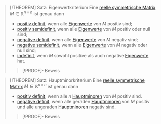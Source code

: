 >[!THEOREM] Satz: Eigenwertkriterium
>Eine [reelle symmetrische Matrix](Reelle%20symmetrische%20Matrix.md) $M\in\mathbb{R}^{n\times n}$ ist genau dann
>- [positiv definit](Definitheit.md), wenn alle [Eigenwerte](../../Quadratische%20Matrizen/Eigenwerte%20und%20Eigenvektoren/Eigenwert.md) von $M$ positiv sind;
>- [positiv semidefinit](Definitheit.md), wenn alle [Eigenwerte](../../Quadratische%20Matrizen/Eigenwerte%20und%20Eigenvektoren/Eigenwert.md) von $M$ positiv oder null sind;
>- [negative definit](Definitheit.md), wenn alle [Eigenwerte](../../Quadratische%20Matrizen/Eigenwerte%20und%20Eigenvektoren/Eigenwert.md) von $M$ negativ sind;
>- [negative semidefinit](Definitheit.md), wenn alle [Eigenwerte](../../Quadratische%20Matrizen/Eigenwerte%20und%20Eigenvektoren/Eigenwert.md) von $M$ negativ oder null sind;
>- [indefinit](Definitheit.md), wenn $M$ sowohl positive als auch negative [Eigenwerte](../../Quadratische%20Matrizen/Eigenwerte%20und%20Eigenvektoren/Eigenwert.md) hat.
>
>>[!PROOF]- Beweis

>[!THEOREM] Satz: Hauptminorkriterium
>Eine [reelle symmetrische Matrix](Reelle%20symmetrische%20Matrix.md) $M\in\mathbb{R}^{n\times n}$ ist genau dann
>- [positiv definit](Definitheit.md), wenn alle $n$ [Hauptminoren](../../Quadratische%20Matrizen/Determinanten/Hauptminor.md) von $M$ positiv sind.
>- [negative definit](Definitheit.md), wenn alle geraden [Hauptminoren](../../Quadratische%20Matrizen/Determinanten/Hauptminor.md) von $M$ positiv und alle ungeraden [Hauptminoren](../../Quadratische%20Matrizen/Determinanten/Hauptminor.md) negativ sind.
>
>>[!PROOF]- Beweis